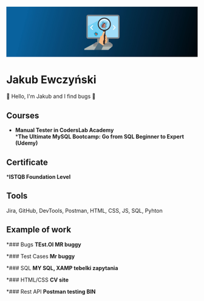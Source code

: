 ![I am GitHub Readme Generator's creator](https://github.com/9n9v/9n9v/blob/main/software-testing-banner.jpg)

# Jakub Ewczyński
👋 Hello, I'm Jakub and I find bugs :bug:

## Courses 
* __Manual Tester in CodersLab Academy__  
*__The Ultimate MySQL Bootcamp: Go from SQL Beginner to Expert (Udemy)__
## Certificate
*__ISTQB Foundation Level__  

## Tools
Jira, GitHub, DevTools, Postman, HTML, CSS, JS, SQL, Pyhton   

## Example of work
*### Bugs
__TEst.OI MR buggy__ 

*### Test Cases
__Mr buggy__  

*### SQL
__MY SQL, XAMP tebelki zapytania__ 

*### HTML/CSS
__CV site__  

*### Rest API
__Postman testing BIN__ 

